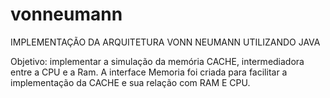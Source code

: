 # vonneumann

IMPLEMENTAÇÃO DA ARQUITETURA VONN NEUMANN UTILIZANDO JAVA

Objetivo: implementar a simulação da memória CACHE, intermediadora entre a CPU e a Ram. 
A interface Memoria foi criada para facilitar a implementação da CACHE e sua relação com RAM E CPU.
